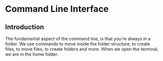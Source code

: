 # Command Line Interface

## Introduction

The fundamental aspect of the command line, is that you're always in a folder. We use commands to move inside the folder structure, to create files, to move files, to create folders and more. When we open the terminal, we are in the home folder.
